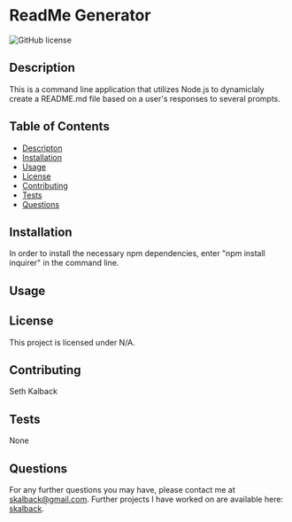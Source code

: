 # ReadMe Generator
  ![GitHub license](https://img.shields.io/badge/license-N/A-blue.svg)

  ## Description
  This is a command line application that utilizes Node.js to dynamiclaly create a README.md file based on a user's responses to several prompts. 
  
  ## Table of Contents 
  * [Descripton](#description)
  * [Installation](#installation)
  * [Usage](#usage) 
  * [License](#license)
  * [Contributing](#contributing)
  * [Tests](#tests)
  * [Questions](#questions)
  
  ## Installation
  In order to install the necessary npm dependencies, enter "npm install inquirer" in the command line.
    
  ## Usage
   
  
  ## License
This project is licensed under N/A.
    
  ## Contributing
  Seth Kalback
  
  ## Tests
  None

  
  ## Questions
  For any further questions you may have, please contact me at skalback@gmail.com. 
  Further projects I have worked on are available here: [skalback](https://github.com/skalback/).
  
  
